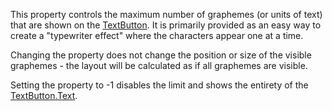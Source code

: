 This property controls the maximum number of graphemes (or units of text)
that are shown on the [TextButton](https://create.roblox.com/docs/reference/engine/classes/TextButton). It is primarily provided as an easy
way to create a "typewriter effect" where the characters appear one at a
time.

Changing the property does not change the position or size of the visible
graphemes - the layout will be calculated as if all graphemes are visible.

Setting the property to -1 disables the limit and shows the entirety of
the [TextButton.Text](https://create.roblox.com/docs/reference/engine/classes/TextButton#Text).